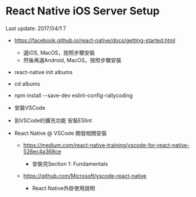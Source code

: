 # React Native iOS Server Setup
Last update: 2017/04/1７

- https://facebook.github.io/react-native/docs/getting-started.html
    - 選iOS, MacOS，按照步驟安裝
    - 然後再選Android, MacOS，按照步驟安裝

- react-native init albums
- cd albums
- npm install --save-dev eslint-config-rallycoding
- 安裝VSCode
- 到VSCode的擴充功能 安裝ESlint

- React Native @ VSCode 開發相關安裝
  - https://medium.com/react-native-training/vscode-for-react-native-526ec4a368ce
    - 安裝完Section 1: Fundamentals

  - https://github.com/Microsoft/vscode-react-native
    - React Native外掛使用說明
